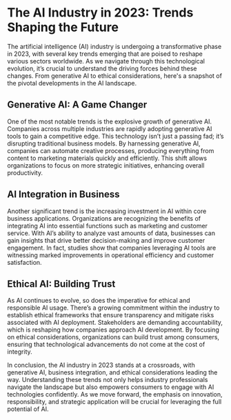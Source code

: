 # The AI Industry in 2023: Trends Shaping the Future

The artificial intelligence (AI) industry is undergoing a transformative phase in 2023, with several key trends emerging that are poised to reshape various sectors worldwide. As we navigate through this technological evolution, it’s crucial to understand the driving forces behind these changes. From generative AI to ethical considerations, here's a snapshot of the pivotal developments in the AI landscape.

## Generative AI: A Game Changer

One of the most notable trends is the explosive growth of generative AI. Companies across multiple industries are rapidly adopting generative AI tools to gain a competitive edge. This technology isn’t just a passing fad; it’s disrupting traditional business models. By harnessing generative AI, companies can automate creative processes, producing everything from content to marketing materials quickly and efficiently. This shift allows organizations to focus on more strategic initiatives, enhancing overall productivity.

## AI Integration in Business

Another significant trend is the increasing investment in AI within core business applications. Organizations are recognizing the benefits of integrating AI into essential functions such as marketing and customer service. With AI’s ability to analyze vast amounts of data, businesses can gain insights that drive better decision-making and improve customer engagement. In fact, studies show that companies leveraging AI tools are witnessing marked improvements in operational efficiency and customer satisfaction.

## Ethical AI: Building Trust

As AI continues to evolve, so does the imperative for ethical and responsible AI usage. There’s a growing commitment within the industry to establish ethical frameworks that ensure transparency and mitigate risks associated with AI deployment. Stakeholders are demanding accountability, which is reshaping how companies approach AI development. By focusing on ethical considerations, organizations can build trust among consumers, ensuring that technological advancements do not come at the cost of integrity.

In conclusion, the AI industry in 2023 stands at a crossroads, with generative AI, business integration, and ethical considerations leading the way. Understanding these trends not only helps industry professionals navigate the landscape but also empowers consumers to engage with AI technologies confidently. As we move forward, the emphasis on innovation, responsibility, and strategic application will be crucial for leveraging the full potential of AI.
```